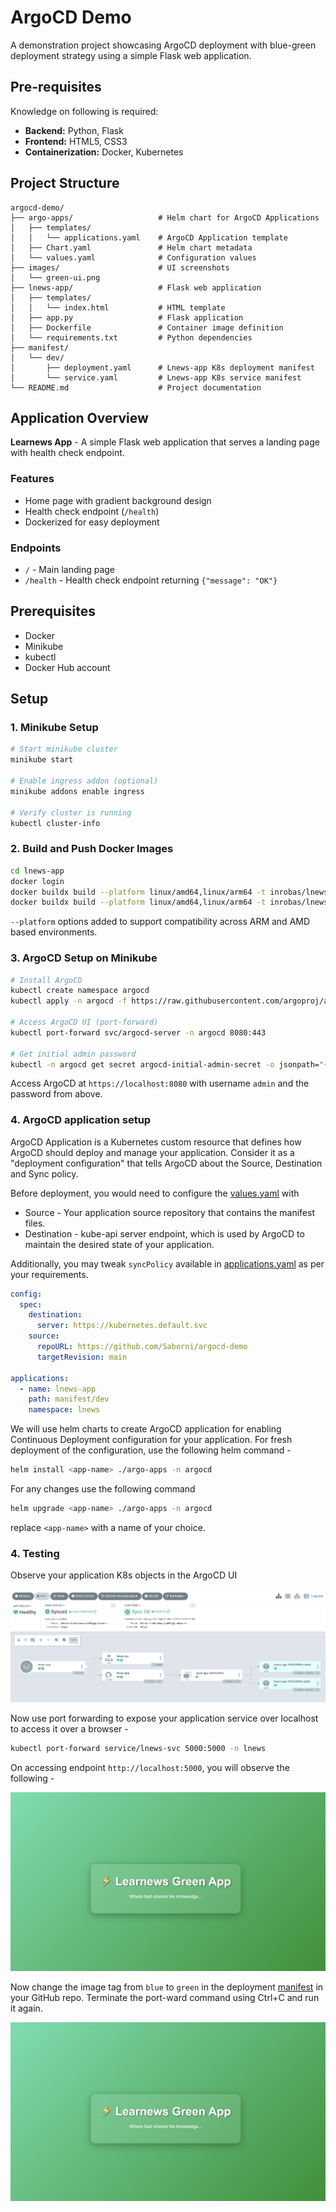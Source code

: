 # ArgoCD Demo

A demonstration project showcasing ArgoCD deployment with blue-green deployment strategy using a simple Flask web application.

## Pre-requisites
Knowledge on following is required:
- **Backend:** Python, Flask
- **Frontend:** HTML5, CSS3
- **Containerization:** Docker, Kubernetes


## Project Structure
```
argocd-demo/
├── argo-apps/                   # Helm chart for ArgoCD Applications
│   ├── templates/
│   │   └── applications.yaml    # ArgoCD Application template
│   ├── Chart.yaml               # Helm chart metadata
│   └── values.yaml              # Configuration values
├── images/                      # UI screenshots
│   └── green-ui.png           
├── lnews-app/                   # Flask web application
│   ├── templates/
│   │   └── index.html           # HTML template
│   ├── app.py                   # Flask application
│   ├── Dockerfile               # Container image definition
│   └── requirements.txt         # Python dependencies
├── manifest/                    
│   └── dev/                     
│       ├── deployment.yaml      # Lnews-app K8s deployment manifest
│       └── service.yaml         # Lnews-app K8s service manifest
└── README.md                    # Project documentation
```

## Application Overview

**Learnews App** - A simple Flask web application that serves a landing page with health check endpoint.

### Features
- Home page with gradient background design
- Health check endpoint (`/health`)
- Dockerized for easy deployment

### Endpoints
- `/` - Main landing page
- `/health` - Health check endpoint returning `{"message": "OK"}`

## Prerequisites
- Docker
- Minikube
- kubectl
- Docker Hub account

## Setup

### 1. Minikube Setup

```bash
# Start minikube cluster
minikube start

# Enable ingress addon (optional)
minikube addons enable ingress

# Verify cluster is running
kubectl cluster-info
```

### 2. Build and Push Docker Images

```bash
cd lnews-app
docker login
docker buildx build --platform linux/amd64,linux/arm64 -t inrobas/lnews-app:blue --push .
docker buildx build --platform linux/amd64,linux/arm64 -t inrobas/lnews-app:green --push .
```

`--platform` options added to support compatibility across ARM and AMD based environments.

### 3. ArgoCD Setup on Minikube

```bash
# Install ArgoCD
kubectl create namespace argocd
kubectl apply -n argocd -f https://raw.githubusercontent.com/argoproj/argo-cd/stable/manifests/install.yaml

# Access ArgoCD UI (port-forward)
kubectl port-forward svc/argocd-server -n argocd 8080:443

# Get initial admin password
kubectl -n argocd get secret argocd-initial-admin-secret -o jsonpath="{.data.password}" | base64 -d
```

Access ArgoCD at `https://localhost:8080` with username `admin` and the password from above.

### 4. ArgoCD application setup

ArgoCD Application is a Kubernetes custom resource that defines how ArgoCD should deploy and manage your application.
Consider it as a "deployment configuration" that tells ArgoCD about the Source, Destination and Sync policy.

Before deployment, you would need to configure the [values.yaml](/argo-apps/values.yaml) with

- Source - Your application source repository that contains the manifest files.
- Destination - kube-api server endpoint, which is used by ArgoCD to maintain the desired state of your application.

Additionally, you may tweak `syncPolicy` available in [applications.yaml](/argo-apps/templates/applications.yaml) as per your requirements.

```yaml
config:
  spec:
    destination:
      server: https://kubernetes.default.svc
    source:
      repoURL: https://github.com/Saborni/argocd-demo
      targetRevision: main

applications:
  - name: lnews-app
    path: manifest/dev
    namespace: lnews
```
We will use helm charts to create ArgoCD application for enabling Continuous Deployment configuration for your application. For fresh deployment of the configuration, use the following helm command -

```bash
helm install <app-name> ./argo-apps -n argocd
```
For any changes use the following command

```bash
helm upgrade <app-name> ./argo-apps -n argocd
```
replace `<app-name>` with a name of your choice.

### 4. Testing

Observe your application K8s objects in the ArgoCD UI

![](/images/argo-ui.png)

Now use port forwarding to expose your application service over localhost to access it over a browser -

```bash
kubectl port-forward service/lnews-svc 5000:5000 -n lnews
```
On accessing endpoint `http://localhost:5000`, you will observe the following -

![](/images/green-ui.png)

Now change the image tag from `blue` to `green` in the deployment [manifest](/manifest/dev/deployment.yaml) in your GitHub repo. Terminate the port-ward command using Ctrl+C and run it again.

![](/images/green-ui.png)